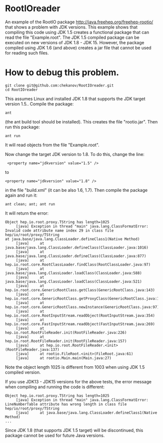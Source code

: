 # RootIOreader

An example of the RootIO package http://java.freehep.org/freehep-rootio/ that 
shows a problem with JDK versions. 
This example shows that compiling this code using JDK 1.5 creates a functional package that can read the file "Example.root". The JDK 1.5 compiled package can be executed on new versions of JDK 1.8 - JDK 15.
However, the package compiled using JDK 1.6 (and above) creates a jar file that cannot be used for reading such files. 

# How to debug this problem.

```
git clone git@github.com:chekanov/RootIOreader.git
cd RootIOreader
```
This assumes Linux and installed  JDK 1.8 that supports the JDK target version 1.5..
Compile the package:

```
ant
```

(the ant build tool should be installed). This creates the file "rootio.jar". 
Then run this package:

```
ant run
```

It will read objects from the file "Example.root".

Now change the target JDK version to 1.8. To do this, change the line:

```
 <property name="jdkversion" value="1.5" />
```

to

```
<property name="jdkversion" value="1.8" />
```

in the file "build.xml" (it can be also 1.6, 1.7). 
Then compile the package again and run it:

```
ant clean; ant; ant run
```

It will return the error:


```
Object hep.io.root.proxy.TString has length=1025
     [java] Exception in thread "main" java.lang.ClassFormatError: Invalid code attribute name index 29 in class file hep/io/root/proxy/TString
at java.base/java.lang.ClassLoader.defineClass1(Native Method)
     [java] 	at java.base/java.lang.ClassLoader.defineClass(ClassLoader.java:1016)
     [java] 	at java.base/java.lang.ClassLoader.defineClass(ClassLoader.java:877)
     [java] 	at hep.io.root.core.RootClassLoader.findClass(RootClassLoader.java:97)
     [java] 	at java.base/java.lang.ClassLoader.loadClass(ClassLoader.java:588)
     [java] 	at java.base/java.lang.ClassLoader.loadClass(ClassLoader.java:521)
     [java] 	at hep.io.root.core.GenericRootClass.getClass(GenericRootClass.java:143)
     [java] 	at hep.io.root.core.GenericRootClass.getProxyClass(GenericRootClass.java:162)
     [java] 	at hep.io.root.core.GenericRootClass.newInstance(GenericRootClass.java:97)
     [java] 	at hep.io.root.core.RootInputStream.readObject(RootInputStream.java:354)
     [java] 	at hep.io.root.core.FastInputStream.readObject(FastInputStream.java:269)
     [java] 	at hep.io.root.RootFileReader.init(RootFileReader.java:226)
     [java] 	at hep.io.root.RootFileReader.init(RootFileReader.java:157)
     [java] 	at hep.io.root.RootFileReader.<init>(RootFileReader.java:137)
     [java] 	at rootio.FileRoot.<init>(FileRoot.java:61)
     [java] 	at rootio.Main.main(Main.java:27)

```

Note the object length 1025 is different from 1003 when using JDK 1.5 compiled version.

If you use JDK13 - JDK15 versions for the above tests, 
the error message when compiling and running the code is different:

```
Object hep.io.root.proxy.TString has length=1025
     [java] Exception in thread "main" java.lang.ClassFormatError: LineNumberTable attribute has wrong length in class file hep/io/root/proxy/TString
     [java] 	at java.base/java.lang.ClassLoader.defineClass1(Native Method)
...
```
Since JDK 1.8 (that supports JDK 1.5 target) will be discontinued, this package cannot be used for future Java versions.


